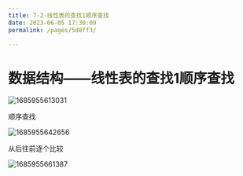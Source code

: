 ```yaml
---
title: 7-2-线性表的查找1顺序查找
date: 2023-06-05 17:30:09
permalink: /pages/5d8ff3/

---
```

数据结构——线性表的查找1顺序查找
=================

![1685955613031](/assets/1685955613031.png)

顺序查找

![1685955642656](/assets/1685955642656.png)

从后往前逐个比较

![1685955661387](/assets/1685955661387.png)

  


